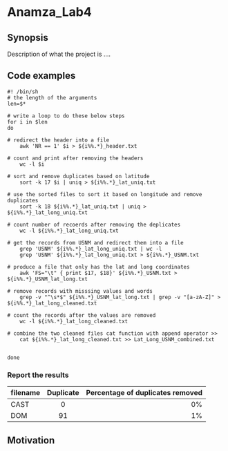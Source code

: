 Anamza_Lab4
=========== 

## Synopsis 
Description of what the project is ....

## Code examples 

```Shell
#! /bin/sh 
# the length of the arguments 
len=$*

# write a loop to do these below steps
for i in $len
do

# redirect the header into a file 
    awk 'NR == 1' $i > ${i%%.*}_header.txt

# count and print after removing the headers
    wc -l $i

# sort and remove duplicates based on latitude 
    sort -k 17 $i | uniq > ${i%%.*}_lat_uniq.txt

# use the sorted files to sort it based on longitude and remove duplicates 
    sort -k 18 ${i%%.*}_lat_uniq.txt | uniq > ${i%%.*}_lat_long_uniq.txt

# count number of recoerds after removing the deplicates
    wc -l ${i%%.*}_lat_long_uniq.txt

# get the records from USNM and redirect them into a file
    grep 'USNM' ${i%%.*}_lat_long_uniq.txt | wc -l 
    grep 'USNM' ${i%%.*}_lat_long_uniq.txt > ${i%%.*}_USNM.txt 

# produce a file that only has the lat and long coordinates
    awk 'FS="\t" { print $17, $18}' ${i%%.*}_USNM.txt > ${i%%.*}_USNM_lat_long.txt

# remove records with misssing values and words 
    grep -v "^\s*$" ${i%%.*}_USNM_lat_long.txt | grep -v "[a-zA-Z]" > ${i%%.*}_lat_long_cleaned.txt

# count the records after the values are removed
    wc -l ${i%%.*}_lat_long_cleaned.txt

# combine the two cleaned files cat function with append operator >> 
    cat ${i%%.*}_lat_long_cleaned.txt >> Lat_Long_USNM_combined.txt 
    
     
done
```

### Report the results

|filename|Duplicate|Percentage of duplicates removed| 
|:-------|:-------:|---------:|
|CAST|0|0%|
|DOM|91|1%|


## Motivation
